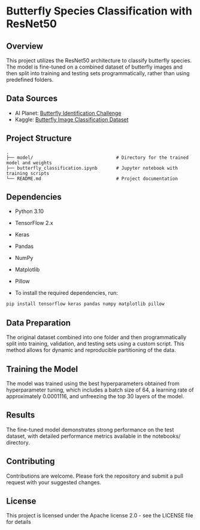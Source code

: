# Butterfly Species Classification with ResNet50

## Overview
This project utilizes the ResNet50 architecture to classify butterfly species. The model is fine-tuned on a combined dataset of butterfly images and then split into training and testing sets programmatically, rather than using predefined folders.

## Data Sources
- AI Planet: [Butterfly Identification Challenge](https://aiplanet.com/challenges/325/butterfly_identification/data)
- Kaggle: [Butterfly Image Classification Dataset](https://www.kaggle.com/datasets/phucthaiv02/butterfly-image-classification)

## Project Structure
```plaintext
.
├── model/                               # Directory for the trained model and weights
├── butterfly_classification.ipynb       # Jupyter notebook with training scripts
└── README.md                            # Project documentation
```

## Dependencies
- Python 3.10
- TensorFlow 2.x
- Keras
- Pandas
- NumPy
- Matplotlib
- Pillow

- To install the required dependencies, run:
```bash
pip install tensorflow keras pandas numpy matplotlib pillow
```

## Data Preparation
The original dataset combined into one folder and then programmatically split into training, validation, and testing sets using a custom script. This method allows for dynamic and reproducible partitioning of the data.

## Training the Model
The model was trained using the best hyperparameters obtained from hyperparameter tuning, which includes a batch size of 64, a learning rate of approximately 0.0001116, and unfreezing the top 30 layers of the model.

## Results
The fine-tuned model demonstrates strong performance on the test dataset, with detailed performance metrics available in the notebooks/ directory.

## Contributing
Contributions are welcome. Please fork the repository and submit a pull request with your suggested changes.

## License
This project is licensed under the Apache license 2.0 - see the LICENSE file for details
